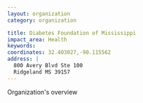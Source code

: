 ```yaml
---
layout: organization
category: organization

title: Diabetes Foundation of Mississippi
impact_area: Health
keywords: 
coordinates: 32.403027,-90.115562
address: |
  800 Avery Blvd Ste 100
  Ridgeland MS 39157
---
```

Organization's overview

